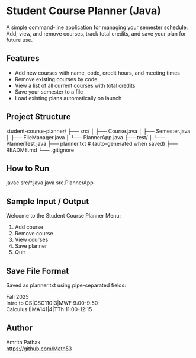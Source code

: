 # Student Course Planner (Java)

A simple command-line application for managing your semester schedule. Add, view, and remove courses, track total credits, and save your plan for future use.

## Features

- Add new courses with name, code, credit hours, and meeting times
- Remove existing courses by code
- View a list of all current courses with total credits
- Save your semester to a file
- Load existing plans automatically on launch

## Project Structure

student-course-planner/
├── src/
│   ├── Course.java
│   ├── Semester.java
│   ├── FileManager.java
│   └── PlannerApp.java
├── test/
│   └── PlannerTest.java
├── planner.txt           # (auto-generated when saved)
├── README.md
└── .gitignore

## How to Run

javac src/*.java
java src.PlannerApp

## Sample Input / Output

Welcome to the Student Course Planner
Menu:
1. Add course
2. Remove course
3. View courses
4. Save planner
5. Quit

## Save File Format

Saved as planner.txt using pipe-separated fields:

Fall 2025  
Intro to CS|CSC110|3|MWF 9:00-9:50  
Calculus I|MA141|4|TTh 11:00-12:15

## Author

Amrita Pathak  
https://github.com/Math53

